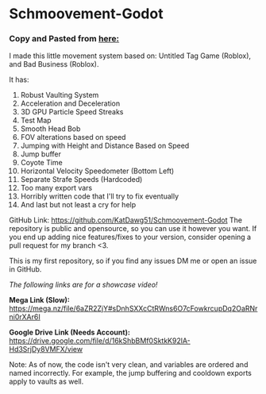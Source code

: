 # Schmoovement-Godot

### Copy and Pasted from [here:](https://forum.godotengine.org/t/3d-schmovement-system-showcase/97992/2)

I made this little movement system based on: Untitled Tag Game (Roblox), and Bad Business (Roblox).

It has:
1. Robust Vaulting System
2. Acceleration and Deceleration
3. 3D GPU Particle Speed Streaks 
4. Test Map
5. Smooth Head Bob
6. FOV alterations based on speed
7. Jumping with Height and Distance Based on Speed
8. Jump buffer
9. Coyote Time
10. Horizontal Velocity Speedometer (Bottom Left)
11. Separate Strafe Speeds (Hardcoded)
13. Too many export vars
14. Horribly written code that I'll try to fix eventually
15. And last but not least a cry for help

GitHub Link: https://github.com/KatDawg51/Schmoovement-Godot
The repository is public and opensource, so you can use it however you want.
If you end up adding nice features/fixes to your version, consider opening a pull request for my branch <3.

This is my first repository, so if you find any issues DM me or open an issue in GitHub.

*The following links are for a showcase video!*

**Mega Link (Slow):**
https://mega.nz/file/6aZR2ZjY#sDnhSXXcCtRWns6O7cFowkrcupDq2OaRNrni0rXAr6I

**Google Drive Link (Needs Account):**
https://drive.google.com/file/d/16kShbBMf0SktkK92lA-Hd3SrjDy8VMFX/view


Note: As of now, the code isn't very clean, and variables are ordered and named incorrectly. For example, the jump buffering and cooldown exports apply to vaults as well.
